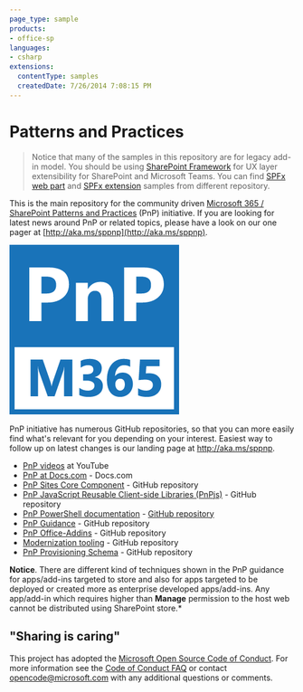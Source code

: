 ```yaml
---
page_type: sample
products:
- office-sp
languages:
- csharp
extensions:
  contentType: samples
  createdDate: 7/26/2014 7:08:15 PM
---
```

# Patterns and Practices #

> Notice that many of the samples in this repository are for legacy add-in model. You should be using [SharePoint Framework](https://aka.ms/spfx) for UX layer extensibility for SharePoint and Microsoft Teams. You can find [SPFx web part](https://aka.ms/spfx-webparts) and [SPFx extension](https://aka.ms/spfx-webparts) samples from different repository.

This is the main repository for the community driven [Microsoft 365 / SharePoint Patterns and Practices](http://aka.ms/sppnp) (PnP) initiative. If you are looking for latest news around PnP or related topics, please have a look on our one pager at [http://aka.ms/sppnp](http://aka.ms/sppnp). 

![M365 Patterns and Practices logo](https://github.com/pnp/media/blob/master/pnp-logos-squared/png/blue/300w/pnp-m365-blue-300.png?raw=true)

PnP initiative has numerous GitHub repositories, so that you can more easily find what's relevant for you depending on your interest. Easiest way to follow up on latest changes is our landing page at http://aka.ms/sppnp. 

- [PnP videos](http://aka.ms/sppnp-videos) at YouTube
- [PnP at Docs.com](https://docs.com/OfficeDevPnP) - Docs.com
- [PnP Sites Core Component](http://aka.ms/officedevpnpsitescore) - GitHub repository 
- [PnP JavaScript Reusable Client-side Libraries (PnPjs)](https://github.com/pnp/pnpjs) - GitHub repository
- [PnP PowerShell documentation](http://aka.ms/officedevpnppowershell) - [GitHub repository](https://github.com/SharePoint/PnP-PowerShell)
- [PnP Guidance](http://aka.ms/OfficeDevPnPGuidance) - GitHub repository
- [PnP Office-Addins](http://aka.ms/officedevpnpofficeaddins) - GitHub repository
- [Modernization tooling](https://github.com/pnp/sp-dev-modernization) - GitHub repository
- [PnP Provisioning Schema](https://github.com/OfficeDev/PnP-provisioning-schema) - GitHub repository

**Notice**. There are different kind of techniques shown in the PnP guidance for apps/add-ins targeted to store and also for apps targeted to be deployed or created more as enterprise developed apps/add-ins. Any app/add-in which requires higher than **Manage** permission to the host web cannot be distributed using SharePoint store.*

## "Sharing is caring" 

This project has adopted the [Microsoft Open Source Code of Conduct](https://opensource.microsoft.com/codeofconduct/). For more information see the [Code of Conduct FAQ](https://opensource.microsoft.com/codeofconduct/faq/) or contact [opencode@microsoft.com](mailto:opencode@microsoft.com) with any additional questions or comments. 
  
